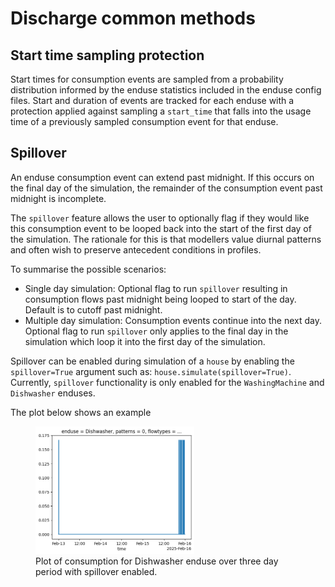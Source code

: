 # Discharge common methods

## Start time sampling protection

Start times for consumption events are sampled from a probability distribution informed by the enduse statistics included in the enduse config files. Start and duration of events are tracked for each enduse with a protection applied against sampling a `start_time` that falls into the usage time of a previously sampled consumption event for that enduse.

## Spillover

An enduse consumption event can extend past midnight. If this occurs on the final day of the simulation, the remainder of the consumption event past midnight is incomplete.

The `spillover` feature allows the user to optionally flag if they would like this consumption event to be looped back into the start of the first day of the simulation. The rationale for this is that modellers value diurnal patterns and often wish to preserve antecedent conditions in profiles.

To summarise the possible scenarios:
- Single day simulation: Optional flag to run `spillover` resulting in consumption flows past midnight being looped to start of the day. Default is to cutoff past midnight.
- Multiple day simulation: Consumption events continue into the next day. Optional flag to run `spillover` only applies to the final day in the simulation which loop it into the first day of the simulation.

Spillover can be enabled during simulation of a `house` by enabling the `spillover=True` argument such as: `house.simulate(spillover=True)`. Currently, `spillover` functionality is only enabled for the `WashingMachine` and `Dishwasher` enduses.

The plot below shows an example 

<figure>
<img src="../images/consumption_spillover.png", width="60%", style="background-color:white;", alt="Consumption spillover">
<figcaption>Plot of consumption for Dishwasher enduse over three day period with spillover enabled.</figcaption>
</figure>